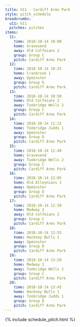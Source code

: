 ```yaml
---
title: U11 - Cardiff Arms Park
style: pitch_schedule
breadcrumbs:
  u11: U11
  pitches: pitches
items:
  11:
    time: 2018-10-14 10:00
    home: Gravesend
    away: Old Colfeians 2
    group: Group C
    pitch: Cardiff Arms Park
  12:
    time: 2018-10-14 10:25
    home: Cranbrook 1
    away: Upminster
    group: Group D
    pitch: Cardiff Arms Park
  13:
    time: 2018-10-14 10:50
    home: Old Colfeians 2
    away: Tunbridge Wells 2
    group: Group C
    pitch: Cardiff Arms Park
  14:
    time: 2018-10-14 11:15
    home: Tonbridge Judds 1
    away: Upminster
    group: Group D
    pitch: Cardiff Arms Park
  15:
    time: 2018-10-14 11:40
    home: Gravesend
    away: Tunbridge Wells 2
    group: Group C
    pitch: Cardiff Arms Park
  16:
    time: 2018-10-14 12:05
    home: Old Alleynians 1
    away: Upminster
    group: Group D
    pitch: Cardiff Arms Park
  17:
    time: 2018-10-14 12:30
    home: Medway 2
    away: Old Colfeians 2
    group: Group C
    pitch: Cardiff Arms Park
  18:
    time: 2018-10-14 12:55
    home: Hackney Bulls 1
    away: Upminster
    group: Group D
    pitch: Cardiff Arms Park
  19:
    time: 2018-10-14 13:20
    home: Medway 2
    away: Tunbridge Wells 2
    group: Group C
    pitch: Cardiff Arms Park
  20:
    time: 2018-10-14 13:45
    home: Hackney Bulls 1
    away: Tonbridge Judds 1
    group: Group D
    pitch: Cardiff Arms Park
---
```


{% include schedule_pitch.html %}
